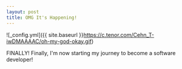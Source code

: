```yaml
---
layout: post
title: OMG It's Happening!
---
```


![_config.yml]({{ site.baseurl }}https://c.tenor.com/Cehn_T-iwDMAAAAC/oh-my-god-okay.gif)

FINALLY! Finally, I'm now starting my journey to become a software developer!
